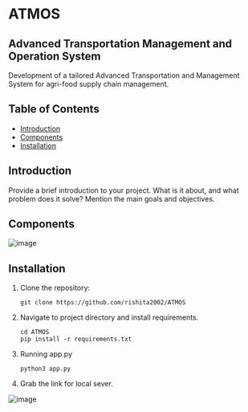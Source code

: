 # ATMOS
## Advanced Transportation Management and Operation System
Development of a tailored Advanced Transportation and Management System for agri-food supply chain management.

## Table of Contents
- [Introduction](#introduction)
- [Components](#Components)
- [Installation](#installation)

## Introduction

Provide a brief introduction to your project. What is it about, and what problem does it solve? Mention the main goals and objectives.

## Components

![image](https://github.com/rishita2002/ATMOS/assets/78408338/0fba1f0f-d493-41e5-968d-b39f020a5aa0)


## Installation

1. Clone the repository:
   ```
   git clone https://github.com/rishita2002/ATMOS
   ```

2. Navigate to project directory and install requirements.

   ```
   cd ATMOS
   pip install -r requirements.txt
   ```

3. Running app.py
   ```
   python3 app.py
   ```

4. Grab the link for local sever.

![image](https://github.com/rishita2002/ATMOS/assets/78408338/91aba231-7e8f-4135-9408-671d277ed98f)

